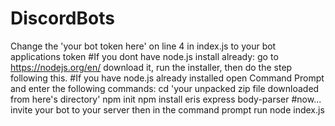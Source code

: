 # DiscordBots
Change the 'your bot token here' on line 4 in index.js to your bot applications token
#If you dont have node.js install already:
go to https://nodejs.org/en/ download it, run the installer, then do the step following this.
#If you have node.js already installed open Command Prompt and enter the following commands:
cd 'your unpacked zip file downloaded from here's directory'
npm init
npm install eris express body-parser
#now...
invite your bot to your server
then in the command prompt
run node index.js
